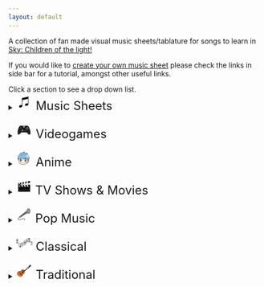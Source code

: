 ```yaml
---
layout: default
---
```


<p>A collection of fan made visual music sheets/tablature for songs to learn in <a href="https://thatskygame.com/">Sky: Children of the light!</a></p>
<p>If you would like to <a href="./make-your-own-sheet.html">create your own music sheet</a> please check the links in side bar for a tutorial, amongst other useful links.</p>
Click a section to see a drop down list.

<details>
 <summary><font size="5"><img src="./assets/images/MusicSheets.png"> Music Sheets</font></summary>

<ul>  
<li><a href="./songs/Cant-Help-Falling-in-Love-Intro.html"> Can't Help Falling in Love (Intro) </a></li>
<li><a href="./songs/graduation_photo.html"> Graduation Photo</a></li>
<li><a href="./songs/Hallelujah.html"> Hallelujah</a></li>
<li><a href="./songs/Illusionary-Daytime.html"> Illusionary Daytime</a></li>
<li><a href="./songs/illusionary_daytime_flute.html"> Illusionary Daytime Flute</a></li>
<li><a href="./songs/Kiss-the-Rain.html"> Kiss the Rain</a></li>
<li><a href="./songs/Love_Like_You.html"> Love Like You</a></li>
<li><a href="./songs/Superstition.html"> Superstition</a></li>
<li><a href="./songs/You-are-my-Sunshine.html"> You are my Sunshine</a></li>
</ul>
</details>
<br>
<details>
 <summary><font size="5"><img src="./assets/images/VideoGames.png"> Videogames</font></summary>

<ul>   
<li><a href="./songs/Dearly Beloved.html"> Dearly Beloved - Kingdom Hearts</a></li>
<li><a href="./songs/Pokemon-Center-Theme.html"> Pokemon Center Theme</a></li>
<li><a href="./songs/Song_Of_Storms.html"> Song of Storms - Legend of Zelda</a></li>
<li><a href="./songs/Super Mario (simple version).html"> Super Mario NES Theme (simple version)</a></li>
<li><a href="./songs/Super Mario.html"> Super Mario NES Theme (with chords)</a></li>
<li><a href="./songs/c418_sweden.html"> Sweden - Minecraft</a></li>
<li><a href="./songs/Threshold.html"> Threshold - Journey</a></li>
<li><a href="./songs/Zelda Lullaby.html"> Zelda's Lullaby - Ocarina of Time</a></li> 
</ul> 
</details>
<br>
<details>
 <summary><font size="5"><img src="./assets/images/Anime.png"> Anime</font></summary>
  
<ul> 
<li><a href="./songs/Always_with_Me_-_Spirited_Away_-_Ghibli.html"> Always With Me - Spirited Away</a></li>
<li><a href="./songs/Dango_daikazoku.html"> Dango Daikazoku - Kyoto Animation</a></li>
<li><a href="./songs/Fly-Me-to-the-Moon.html"> Fly Me to the Moon - Neon Genesis Evangelion</a></li>
<li><a href="./songs/Hokage-Funeral.html"> Hokage Funeral - Naruto</a></li>
<li><a href="./songs/Mitsuhas_Theme_Kimi_No_Na_wa.html"> Mitsuha's Theme - Kimi No Na wa - Your Name</a></li>
<li><a href="./songs/To-Loves-End-Futari-No-Kimochi.html"> To Love's End (Futari No Kimochi) - Inuyasha</a></li>
<li><a href="./songs/sky光遇——穿越时空的思念.html"> 穿越时空的思念</a></li>
</ul> 
</details>
<br>
<details>
  <summary><font size="5"><img src="./assets/images/Movie.png"> TV Shows & Movies</font></summary>

<ul> 
<li><a href="./songs/A-Whole-New-World.html"> A Whole New World - Aladdin</a></li>
<li><a href="./songs/Binary_Sunset_-_Star_Wars.html"> Binary Sunset - Star Wars</a></li>
<li><a href="./songs/Davy_Jones_Theme.html"> Davy Jones Theme - Pirates of the Caribbean</a></li>
<li><a href="./songs/Do-Re-Mi-Sound-of-Music.html"> Do-Re-Mi - The Sound of Music</a></li>
<li><a href="./songs/Godfather_Theme_Speak_Softly_Love.html"> Speak Softly, Love - Godfather Theme</a></li>
<li><a href="./songs/Harry_Potter_-_Hedwigs_Theme.html"> Hedwig's Theme - Harry Potter</a></li>
<li><a href="./songs/Little_Boxes.html"> Little Boxes - Weeds</a></li>
<li><a href="./songs/Married-Life-UP.html"> Married Life - UP</a></li>
<li><a href="./songs/My-Heart-Will-Go-On-Titanic-Theme.html"> My Heart Will Go On - Titanic Theme</a></li>
<li><a href="./songs/Rugrats_Theme.html"> Rugrats Theme</a></li>
<li><a href="./songs/Shiny.html"> Shiny - Moana</a></li>
<li><a href="./songs/Somewhere_Over_the_Rainbow.html">Somewhere Over the Rainbow - Wizard of Oz</a></li>
</ul> 
</details>
<br>
<details>
  <summary><font size="5"><img src="./assets/images/songs.png"> Pop Music</font></summary>

<ul>  
<li><a href="./songs/Eleanor Rigby.html"> Eleanor Rigby (The Beatles)</a></li>
<li><a href="./songs/Hey Jude.html"> Hey Jude (The Beatles)</a></li>
<li><a href="./songs/Island in the Sun.html"> Island in the Sun (Weezer)</a></li>
<li><a href="./songs/Kaze wo atsumete.html"> Kaze wo atsumete (Happy End, 1971)</a></li>
<li><a href="./songs/Last_Christmas.html"> Last Christmas (first verse)</a></li>
<li><a href="./songs/Take on me.html"> Take on me (A-Ah)</a></li>
<li><a href="./songs/With a little help from my friends.html"> With a little help from my friends (The Beatles)</a></li>
<li><a href="./songs/Yellow Submarine.html"> Yellow Submarine (The Beatles)</a></li>
<li><a href="./songs/Yesterday.html"> Yesterday (The Beatles)</a></li>
<li><a href="./songs/Young Dumb and Broke.html"> Young Dumb & Broke (Khalid)</a></li>
</ul> 
</details>
<br>
<details>
 <summary><font size="5"><img src="./assets/images/Classical.png"> Classical</font></summary>

<ul>
<li><a href="./songs/Canon-in-C.html"> Canon in C</a></li>   
<li><a href="./songs/Carol-of-the-Bells.html"> Carol of the Bells</a></li>
<li><a href="./songs/Clair_de_Lune_-_Debussy.html"> Clair de Lune</a></li>
<li><a href="./songs/Fur Elise.html"> Für Elise</a></li>
<li><a href="./songs/Jesu-Joy-of-Mans-Desiring.html"> Jesu, Joy of Man's Desiring</a></li>
<li><a href="./songs/Brahms Lullaby.html"> Lullaby</a></li>
<li><a href="./songs/Ode to Joy.html"> Ode to Joy</a></li>
</ul> 
</details>
<br>
<details>
  <summary><font size="5"><img src="./assets/images/Traditional.png"> Traditional</font></summary>

<ul>   
<li><a href="./songs/Amazing Grace.html"> Amazing Grace (John Newton)</a></li>
<li><a href="./songs/American folk songs.html"> American folk songs</a></li>
<li><a href="./songs/Scarborough-Fair.html"> Scarborough Fair</a></li>
</ul> 
</details>
